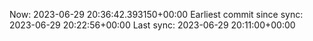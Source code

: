 Now: 2023-06-29 20:36:42.393150+00:00 Earliest commit since sync: 2023-06-29 20:22:56+00:00 Last sync: 2023-06-29 20:11:00+00:00
